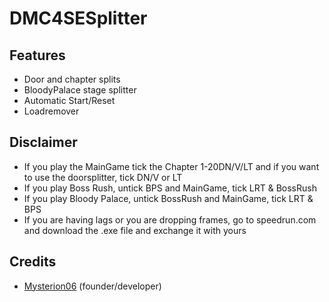 # DMC4SESplitter


## Features
  * Door and chapter splits
  * BloodyPalace stage splitter
  * Automatic Start/Reset
  * Loadremover

## Disclaimer
  * If you play the MainGame tick the Chapter 1-20DN/V/LT and if you want to use the doorsplitter, tick DN/V or LT
  * If you play Boss Rush, untick BPS and MainGame, tick LRT & BossRush
  * If you play Bloody Palace, untick BossRush and MainGame, tick LRT & BPS
  * If you are having lags or you are dropping frames, go to speedrun.com and download the .exe file and exchange it with yours

## Credits
  * [Mysterion06](https://github.com/Mysterion06) (founder/developer)

